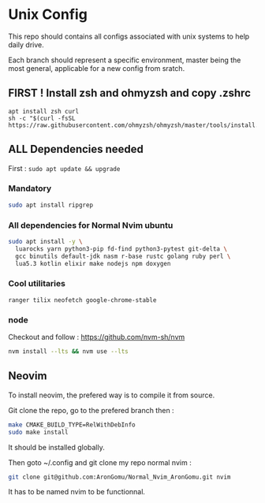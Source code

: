 # Unix Config

This repo should contains all configs associated with unix systems to help daily drive.

Each branch should represent a specific environment, master being the most general, applicable for a new config from sratch.

## FIRST ! Install zsh and ohmyzsh and copy .zshrc

```
apt install zsh curl
sh -c "$(curl -fsSL https://raw.githubusercontent.com/ohmyzsh/ohmyzsh/master/tools/install.sh)"
```

## ALL Dependencies needed

First : `sudo apt update && upgrade`

### Mandatory

```bash
sudo apt install ripgrep
```

### All dependencies for Normal Nvim ubuntu
```bash
sudo apt install -y \
  luarocks yarn python3-pip fd-find python3-pytest git-delta \
  gcc binutils default-jdk nasm r-base rustc golang ruby perl \
  lua5.3 kotlin elixir make nodejs npm doxygen
```


### Cool utilitaries
```ranger tilix neofetch google-chrome-stable```

### node

Checkout and follow : https://github.com/nvm-sh/nvm

```bash
nvm install --lts && nvm use --lts
```



## Neovim

To install neovim, the prefered way is to compile it from source.

Git clone the repo, go to the prefered branch then :
```bash
make CMAKE_BUILD_TYPE=RelWithDebInfo
sudo make install
```

It should be installed globally.


Then goto ~/.config and git clone my repo normal nvim :
```bash
git clone git@github.com:AronGomu/Normal_Nvim_AronGomu.git nvim
```

It has to be named nvim to be functionnal.
